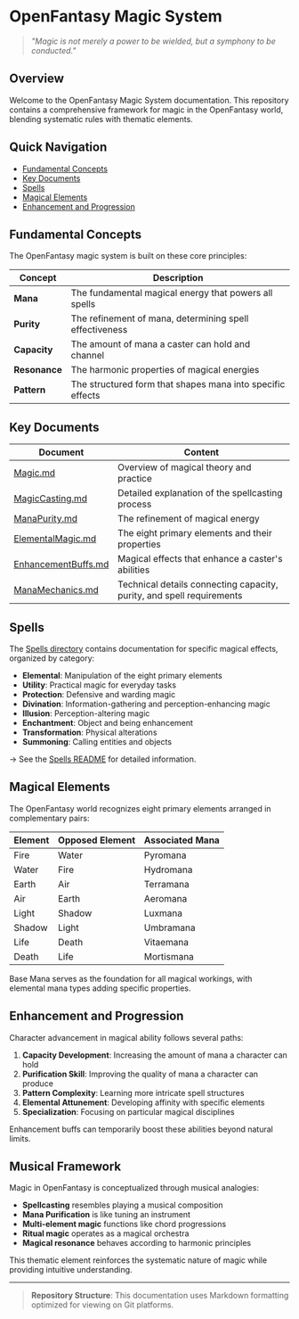 # OpenFantasy Magic System

> *"Magic is not merely a power to be wielded, but a symphony to be conducted."*

## Overview

Welcome to the OpenFantasy Magic System documentation. This repository contains a comprehensive framework for magic in the OpenFantasy world, blending systematic rules with thematic elements.

## Quick Navigation

- [Fundamental Concepts](#fundamental-concepts)
- [Key Documents](#key-documents)
- [Spells](#spells)
- [Magical Elements](#magical-elements)
- [Enhancement and Progression](#enhancement-and-progression)

## Fundamental Concepts

The OpenFantasy magic system is built on these core principles:

| Concept | Description |
|---------|-------------|
| **Mana** | The fundamental magical energy that powers all spells |
| **Purity** | The refinement of mana, determining spell effectiveness |
| **Capacity** | The amount of mana a caster can hold and channel |
| **Resonance** | The harmonic properties of magical energies |
| **Pattern** | The structured form that shapes mana into specific effects |

## Key Documents

| Document | Content |
|----------|---------|
| [Magic.md](Magic.md) | Overview of magical theory and practice |
| [MagicCasting.md](MagicCasting.md) | Detailed explanation of the spellcasting process |
| [ManaPurity.md](ManaPurity.md) | The refinement of magical energy |
| [ElementalMagic.md](ElementalMagic.md) | The eight primary elements and their properties |
| [EnhancementBuffs.md](EnhancementBuffs.md) | Magical effects that enhance a caster's abilities |
| [ManaMechanics.md](ManaMechanics.md) | Technical details connecting capacity, purity, and spell requirements |

## Spells

The [Spells directory](Spells/) contains documentation for specific magical effects, organized by category:

- **Elemental**: Manipulation of the eight primary elements
- **Utility**: Practical magic for everyday tasks
- **Protection**: Defensive and warding magic
- **Divination**: Information-gathering and perception-enhancing magic
- **Illusion**: Perception-altering magic
- **Enchantment**: Object and being enhancement
- **Transformation**: Physical alterations
- **Summoning**: Calling entities and objects

→ See the [Spells README](Spells/README.md) for detailed information.

## Magical Elements

The OpenFantasy world recognizes eight primary elements arranged in complementary pairs:

| Element | Opposed Element | Associated Mana |
|---------|-----------------|-----------------|
| Fire | Water | Pyromana |
| Water | Fire | Hydromana |
| Earth | Air | Terramana |
| Air | Earth | Aeromana |
| Light | Shadow | Luxmana |
| Shadow | Light | Umbramana |
| Life | Death | Vitaemana |
| Death | Life | Mortismana |

Base Mana serves as the foundation for all magical workings, with elemental mana types adding specific properties.

## Enhancement and Progression

Character advancement in magical ability follows several paths:

1. **Capacity Development**: Increasing the amount of mana a character can hold
2. **Purification Skill**: Improving the quality of mana a character can produce
3. **Pattern Complexity**: Learning more intricate spell structures
4. **Elemental Attunement**: Developing affinity with specific elements
5. **Specialization**: Focusing on particular magical disciplines

Enhancement buffs can temporarily boost these abilities beyond natural limits.

## Musical Framework

Magic in OpenFantasy is conceptualized through musical analogies:

- **Spellcasting** resembles playing a musical composition
- **Mana Purification** is like tuning an instrument
- **Multi-element magic** functions like chord progressions
- **Ritual magic** operates as a magical orchestra
- **Magical resonance** behaves according to harmonic principles

This thematic element reinforces the systematic nature of magic while providing intuitive understanding.

---

> **Repository Structure**: This documentation uses Markdown formatting optimized for viewing on Git platforms. 